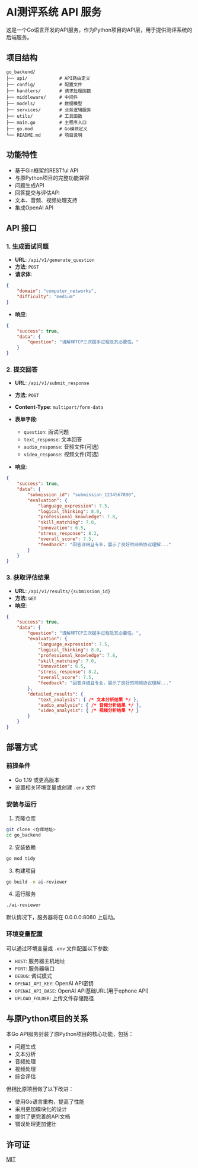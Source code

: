 # AI测评系统 API 服务

这是一个Go语言开发的API服务，作为Python项目的API层，用于提供测评系统的后端服务。

## 项目结构

```
go_backend/
├── api/            # API路由定义
├── config/         # 配置文件
├── handlers/       # 请求处理函数
├── middleware/     # 中间件
├── models/         # 数据模型
├── services/       # 业务逻辑服务
├── utils/          # 工具函数
├── main.go         # 主程序入口
├── go.mod          # Go模块定义
└── README.md       # 项目说明
```

## 功能特性

- 基于Gin框架的RESTful API
- 与原Python项目的完整功能兼容
- 问题生成API
- 回答提交与评估API
- 文本、音频、视频处理支持
- 集成OpenAI API

## API 接口

### 1. 生成面试问题

- **URL**: `/api/v1/generate_question`
- **方法**: `POST`
- **请求体**:

```json
{
    "domain": "computer_networks",
    "difficulty": "medium"
}
```

- **响应**:

```json
{
    "success": true,
    "data": {
        "question": "请解释TCP三次握手过程及其必要性。"
    }
}
```

### 2. 提交回答

- **URL**: `/api/v1/submit_response`
- **方法**: `POST`
- **Content-Type**: `multipart/form-data`
- **表单字段**:
  - `question`: 面试问题
  - `text_response`: 文本回答
  - `audio_response`: 音频文件(可选)
  - `video_response`: 视频文件(可选)

- **响应**:

```json
{
    "success": true,
    "data": {
        "submission_id": "submission_1234567890",
        "evaluation": {
            "language_expression": 7.5,
            "logical_thinking": 8.0,
            "professional_knowledge": 7.8,
            "skill_matching": 7.0,
            "innovation": 6.5,
            "stress_response": 8.2,
            "overall_score": 7.5,
            "feedback": "回答详细且专业，展示了良好的网络协议理解..."
        }
    }
}
```

### 3. 获取评估结果

- **URL**: `/api/v1/results/{submission_id}`
- **方法**: `GET`
- **响应**:

```json
{
    "success": true,
    "data": {
        "question": "请解释TCP三次握手过程及其必要性。",
        "evaluation": {
            "language_expression": 7.5,
            "logical_thinking": 8.0,
            "professional_knowledge": 7.8,
            "skill_matching": 7.0,
            "innovation": 6.5,
            "stress_response": 8.2,
            "overall_score": 7.5,
            "feedback": "回答详细且专业，展示了良好的网络协议理解..."
        },
        "detailed_results": {
            "text_analysis": { /* 文本分析结果 */ },
            "audio_analysis": { /* 音频分析结果 */ },
            "video_analysis": { /* 视频分析结果 */ }
        }
    }
}
```

## 部署方式

### 前提条件

- Go 1.19 或更高版本
- 设置相关环境变量或创建 `.env` 文件

### 安装与运行

1. 克隆仓库
```bash
git clone <仓库地址>
cd go_backend
```

2. 安装依赖
```bash
go mod tidy
```

3. 构建项目
```bash
go build -o ai-reviewer
```

4. 运行服务
```bash
./ai-reviewer
```

默认情况下，服务器将在 0.0.0.0:8080 上启动。

### 环境变量配置

可以通过环境变量或 `.env` 文件配置以下参数:

- `HOST`: 服务器主机地址
- `PORT`: 服务器端口
- `DEBUG`: 调试模式
- `OPENAI_API_KEY`: OpenAI API密钥
- `OPENAI_API_BASE`: OpenAI API基础URL(用于ephone API)
- `UPLOAD_FOLDER`: 上传文件存储路径

## 与原Python项目的关系

本Go API服务封装了原Python项目的核心功能，包括：
- 问题生成
- 文本分析
- 音频处理
- 视频处理
- 综合评估

但相比原项目做了以下改进：
- 使用Go语言重构，提高了性能
- 采用更加模块化的设计
- 提供了更完善的API文档
- 错误处理更加健壮

## 许可证

[MIT](LICENSE) 
